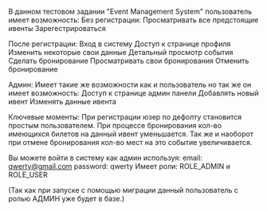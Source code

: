 В данном тестовом задании "Event Management System" пользователь имеет возможность: 
Без регистрации: 
Просматривать все предстоящие ивенты
Зарегестрироваться

После регистрации:
Вход в систему
Доступ к странице профиля
Изменить некоторые свои данные 
Детальный просмотр события 
Сделать бронирование 
Просматривать свои бронирования
Отменить бронирование

Админ: 
Имеет такие же возможности как и пользователь но так же он имеет возможность: 
Доступ к странице админ панели
Добавлять новый ивент
Изменять данные ивента


Ключевые моменты:
При регистрации юзер по дефолту становится простым пользователем.
При процессе бронирования кол-во имеющихся билетов на данный ивент уменьшается.
Так же и наоборот при отмене бронирования кол-во мест на это событие увеличивается.

Вы можете войти в систему как админ используя:
email: qwerty@gmail.com
password: qwerty
Имеет роли: ROLE_ADMIN и ROLE_USER

(Так как при запуске с помощью миграции данный пользователь с ролью АДМИН уже будет в базе.)
